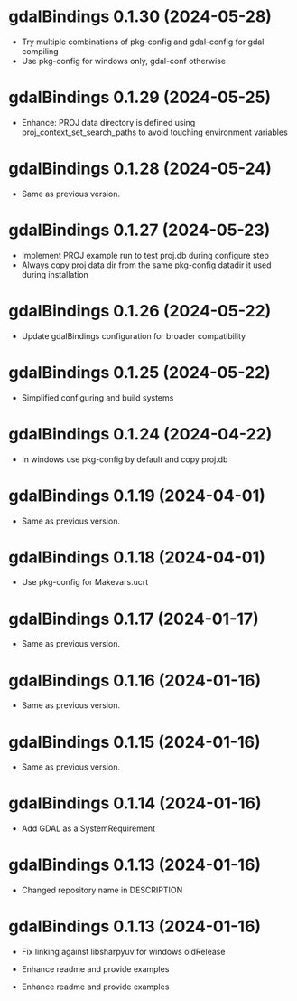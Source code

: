 <!-- NEWS.md is maintained by https://cynkra.github.io/fledge, do not edit -->

# gdalBindings 0.1.30 (2024-05-28)

* Try multiple combinations of pkg-config and gdal-config for gdal compiling
* Use pkg-config for windows only, gdal-conf otherwise


# gdalBindings 0.1.29 (2024-05-25)

* Enhance: PROJ data directory is defined using proj_context_set_search_paths to avoid touching environment variables


# gdalBindings 0.1.28 (2024-05-24)

- Same as previous version.


# gdalBindings 0.1.27 (2024-05-23)

* Implement PROJ example run to test proj.db during configure step
* Always copy proj data dir from the same pkg-config datadir it used during installation


# gdalBindings 0.1.26 (2024-05-22)

* Update gdalBindings configuration for broader compatibility


# gdalBindings 0.1.25 (2024-05-22)

* Simplified configuring and build systems


# gdalBindings 0.1.24 (2024-04-22)

* In windows use pkg-config by default and copy proj.db

# gdalBindings 0.1.19 (2024-04-01)

- Same as previous version.


# gdalBindings 0.1.18 (2024-04-01)

* Use pkg-config for Makevars.ucrt


# gdalBindings 0.1.17 (2024-01-17)

- Same as previous version.


# gdalBindings 0.1.16 (2024-01-16)

- Same as previous version.


# gdalBindings 0.1.15 (2024-01-16)

- Same as previous version.


# gdalBindings 0.1.14 (2024-01-16)

* Add GDAL as a SystemRequirement


# gdalBindings 0.1.13 (2024-01-16)

* Changed repository name in DESCRIPTION


# gdalBindings 0.1.13 (2024-01-16)

* Fix linking against libsharpyuv for windows oldRelease
* Enhance readme and provide examples


* Enhance readme and provide examples


